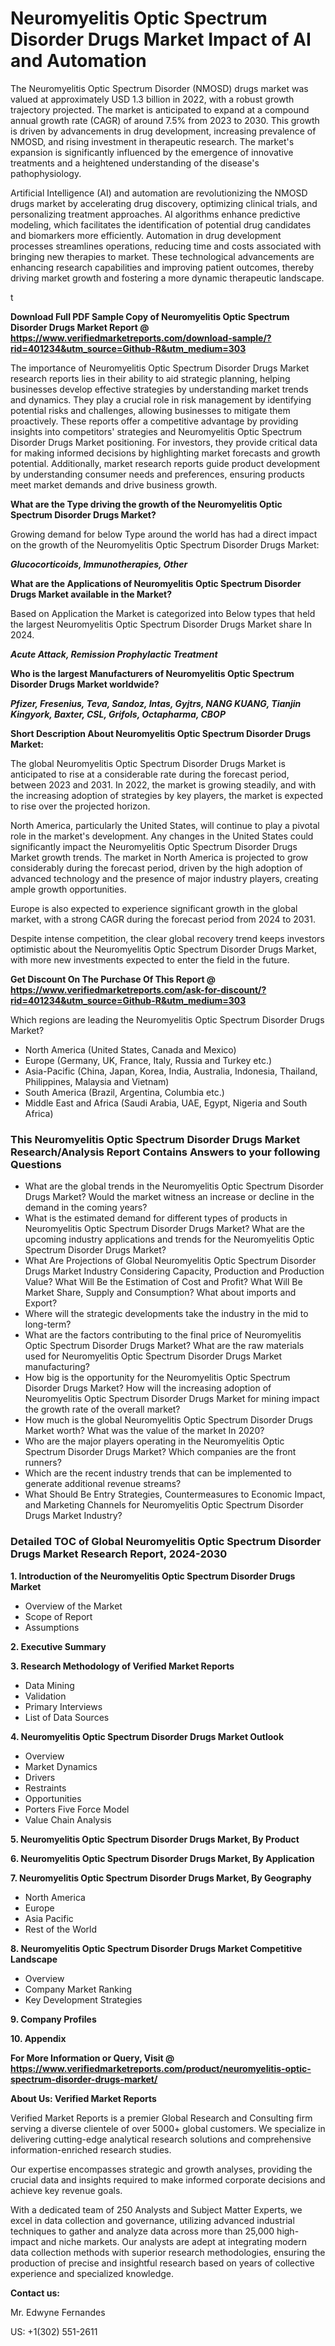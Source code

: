 <meta name="title" content="Global Neuromyelitis Optic Spectrum Disorder Drugs Market Impact of AI and Automation"><meta name="description" content="The Neuromyelitis Optic Spectrum Disorder (NMOSD) drugs market was valued at approximately USD 1.3 billion in 2022, with a robust growth trajectory projected. The mark"><meta name="title" content="Neuromyelitis Optic Spectrum Disorder Drugs Market Size, Share, Scope, Trends, Growth, Opportunities, Analysis, Forecast"><h1>Neuromyelitis Optic Spectrum Disorder Drugs Market Impact of AI and Automation</h1><p>The Neuromyelitis Optic Spectrum Disorder (NMOSD) drugs market was valued at approximately USD 1.3 billion in 2022, with a robust growth trajectory projected. The market is anticipated to expand at a compound annual growth rate (CAGR) of around 7.5% from 2023 to 2030. This growth is driven by advancements in drug development, increasing prevalence of NMOSD, and rising investment in therapeutic research. The market's expansion is significantly influenced by the emergence of innovative treatments and a heightened understanding of the disease's pathophysiology.</p><p>Artificial Intelligence (AI) and automation are revolutionizing the NMOSD drugs market by accelerating drug discovery, optimizing clinical trials, and personalizing treatment approaches. AI algorithms enhance predictive modeling, which facilitates the identification of potential drug candidates and biomarkers more efficiently. Automation in drug development processes streamlines operations, reducing time and costs associated with bringing new therapies to market. These technological advancements are enhancing research capabilities and improving patient outcomes, thereby driving market growth and fostering a more dynamic therapeutic landscape.</p>t</p><p id="" class=""><strong>Download Full PDF Sample Copy of Neuromyelitis Optic Spectrum Disorder Drugs Market Report @ <a href="https://www.verifiedmarketreports.com/download-sample/?rid=401234&utm_source=Github-R&utm_medium=303" target="_blank">https://www.verifiedmarketreports.com/download-sample/?rid=401234&utm_source=Github-R&utm_medium=303</a></strong></p><p>The importance of&nbsp;Neuromyelitis Optic Spectrum Disorder Drugs Market research reports lies in their ability to aid strategic planning, helping businesses develop effective strategies by understanding market trends and dynamics. They play a crucial role in risk management by identifying potential risks and challenges, allowing businesses to mitigate them proactively. These reports offer a competitive advantage by providing insights into competitors' strategies and Neuromyelitis Optic Spectrum Disorder Drugs Market positioning. For investors, they provide critical data for making informed decisions by highlighting market forecasts and growth potential. Additionally, market research reports guide product development by understanding consumer needs and preferences, ensuring products meet market demands and drive business growth.</p><p><strong>What are the&nbsp;Type driving the growth of the Neuromyelitis Optic Spectrum Disorder Drugs Market?</strong></p><p id="" class="">Growing demand for below Type around the world has had a direct impact on the growth of the Neuromyelitis Optic Spectrum Disorder Drugs Market:</p><em><strong>Glucocorticoids, Immunotherapies, Other</strong></em></p><strong>What are the&nbsp;Applications&nbsp;of Neuromyelitis Optic Spectrum Disorder Drugs Market available in the Market?</strong></p><p id="" class="">Based on Application the Market is categorized into Below types that held the largest Neuromyelitis Optic Spectrum Disorder Drugs Market share In 2024.</p><em><strong>Acute Attack, Remission Prophylactic Treatment</strong></em></p><strong>Who is the largest Manufacturers of Neuromyelitis Optic Spectrum Disorder Drugs Market worldwide?</strong></p><p><em><strong>Pfizer, Fresenius, Teva, Sandoz, Intas, Gyjtrs, NANG KUANG, Tianjin Kingyork, Baxter, CSL, Grifols, Octapharma, CBOP</strong></em></p><p id="" class=""><strong>Short Description About Neuromyelitis Optic Spectrum Disorder Drugs Market:</strong></p><p>The global Neuromyelitis Optic Spectrum Disorder Drugs Market is anticipated to rise at a considerable rate during the forecast period, between 2023 and 2031. In 2022, the market is growing steadily, and with the increasing adoption of strategies by key players, the market is expected to rise over the projected horizon.</p><p>North America, particularly the United States, will continue to play a pivotal role in the market's development. Any changes in the United States could significantly impact the Neuromyelitis Optic Spectrum Disorder Drugs Market growth trends. The market in North America is projected to grow considerably during the forecast period, driven by the high adoption of advanced technology and the presence of major industry players, creating ample growth opportunities.</p><p>Europe is also expected to experience significant growth in the global market, with a strong CAGR during the forecast period from 2024 to 2031.</p><p>Despite intense competition, the clear global recovery trend keeps investors optimistic about the Neuromyelitis Optic Spectrum Disorder Drugs Market, with more new investments expected to enter the field in the future.</p><p id="" class=""><strong>Get Discount On The Purchase Of This Report @ <a href="https://www.verifiedmarketreports.com/ask-for-discount/?rid=401234&utm_source=Github-R&utm_medium=303" target="_blank">https://www.verifiedmarketreports.com/ask-for-discount/?rid=401234&utm_source=Github-R&utm_medium=303</a></strong></p>Which regions are leading the Neuromyelitis Optic Spectrum Disorder Drugs Market?</p><ul><li>North America (United States, Canada and Mexico)</li><li>Europe (Germany, UK, France, Italy, Russia and Turkey etc.)</li><li>Asia-Pacific (China, Japan, Korea, India, Australia, Indonesia, Thailand, Philippines, Malaysia and Vietnam)</li><li>South America (Brazil, Argentina, Columbia etc.)</li><li>Middle East and Africa (Saudi Arabia, UAE, Egypt, Nigeria and South Africa)</li></ul><h3 id="" class="">This Neuromyelitis Optic Spectrum Disorder Drugs Market Research/Analysis Report Contains Answers to your following Questions</h3><ul><li>What are the global trends in the Neuromyelitis Optic Spectrum Disorder Drugs Market? Would the market witness an increase or decline in the demand in the coming years?</li><li>What is the estimated demand for different types of products in Neuromyelitis Optic Spectrum Disorder Drugs Market? What are the upcoming industry applications and trends for the Neuromyelitis Optic Spectrum Disorder Drugs Market?</li><li>What Are Projections of Global Neuromyelitis Optic Spectrum Disorder Drugs Market Industry Considering Capacity, Production and Production Value? What Will Be the Estimation of Cost and Profit? What Will Be Market Share, Supply and Consumption? What about imports and Export?</li><li>Where will the strategic developments take the industry in the mid to long-term?</li><li>What are the factors contributing to the final price of Neuromyelitis Optic Spectrum Disorder Drugs Market? What are the raw materials used for Neuromyelitis Optic Spectrum Disorder Drugs Market manufacturing?</li><li>How big is the opportunity for the Neuromyelitis Optic Spectrum Disorder Drugs Market? How will the increasing adoption of Neuromyelitis Optic Spectrum Disorder Drugs Market for mining impact the growth rate of the overall market?</li><li>How much is the global Neuromyelitis Optic Spectrum Disorder Drugs Market worth? What was the value of the market In 2020?</li><li>Who are the major players operating in the Neuromyelitis Optic Spectrum Disorder Drugs Market? Which companies are the front runners?</li><li>Which are the recent industry trends that can be implemented to generate additional revenue streams?</li><li>What Should Be Entry Strategies, Countermeasures to Economic Impact, and Marketing Channels for Neuromyelitis Optic Spectrum Disorder Drugs Market Industry?</li></ul><h3 id="" class="">Detailed TOC of Global Neuromyelitis Optic Spectrum Disorder Drugs Market Research Report, 2024-2030</h3><p id="" class=""><strong>1. Introduction of the Neuromyelitis Optic Spectrum Disorder Drugs Market</strong></p><ul><li>Overview of the Market</li><li>Scope of Report</li><li>Assumptions</li></ul><p id="" class=""><strong>2. Executive Summary</strong></p><p id="" class=""><strong>3. Research Methodology of Verified Market Reports</strong></p><ul><li>Data Mining</li><li>Validation</li><li>Primary Interviews</li><li>List of Data Sources</li></ul><p id="" class=""><strong>4. Neuromyelitis Optic Spectrum Disorder Drugs Market Outlook</strong></p><ul><li>Overview</li><li>Market Dynamics</li><li>Drivers</li><li>Restraints</li><li>Opportunities</li><li>Porters Five Force Model</li><li>Value Chain Analysis</li></ul><p id="" class=""><strong>5. Neuromyelitis Optic Spectrum Disorder Drugs Market, By Product</strong></p><p id="" class=""><strong>6. Neuromyelitis Optic Spectrum Disorder Drugs Market, By Application</strong></p><p id="" class=""><strong>7. Neuromyelitis Optic Spectrum Disorder Drugs Market, By Geography</strong></p><ul><li>North America</li><li>Europe</li><li>Asia Pacific</li><li>Rest of the World</li></ul><p id="" class=""><strong>8. Neuromyelitis Optic Spectrum Disorder Drugs Market Competitive Landscape</strong></p><ul><li>Overview</li><li>Company Market Ranking</li><li>Key Development Strategies</li></ul><p id="" class=""><strong>9. Company Profiles</strong></p><p id="" class=""><strong>10. Appendix</strong></p><p id="" class=""><strong>For More Information or Query, Visit @ <a href="https://www.verifiedmarketreports.com/product/neuromyelitis-optic-spectrum-disorder-drugs-market/" target="_blank">https://www.verifiedmarketreports.com/product/neuromyelitis-optic-spectrum-disorder-drugs-market/</a></strong></p><p id="" class=""><strong>About Us: Verified Market Reports</strong></p><p id="" class="">Verified Market Reports is a premier Global Research and Consulting firm serving a diverse clientele of over 5000+ global customers. We specialize in delivering cutting-edge analytical research solutions and comprehensive information-enriched research studies.</p><p id="" class="">Our expertise encompasses strategic and growth analyses, providing the crucial data and insights required to make informed corporate decisions and achieve key revenue goals.</p><p id="" class="">With a dedicated team of 250 Analysts and Subject Matter Experts, we excel in data collection and governance, utilizing advanced industrial techniques to gather and analyze data across more than 25,000 high-impact and niche markets. Our analysts are adept at integrating modern data collection methods with superior research methodologies, ensuring the production of precise and insightful research based on years of collective experience and specialized knowledge.</p><p id="" class=""><strong>Contact us:</strong></p><p id="" class="">Mr. Edwyne Fernandes</p><p id="" class="">US: +1(302) 551-2611</p>